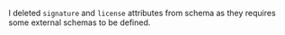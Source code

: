 I deleted `signature` and `license` attributes from schema as they requires some external
schemas to be defined.
